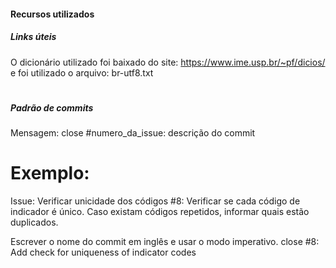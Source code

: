 #### Recursos utilizados

##### Links úteis
O  dicionário utilizado foi baixado do site: https://www.ime.usp.br/~pf/dicios/ e foi utilizado o arquivo: br-utf8.txt

#
##### Padrão de commits
Mensagem: 
close #numero_da_issue: descrição do commit

# Exemplo:
Issue: Verificar unicidade dos códigos #8: Verificar se cada código de indicador é único. Caso existam códigos repetidos, informar quais estão duplicados.

Escrever o nome do commit em inglês e usar o modo imperativo.
close #8: Add check for uniqueness of indicator codes

